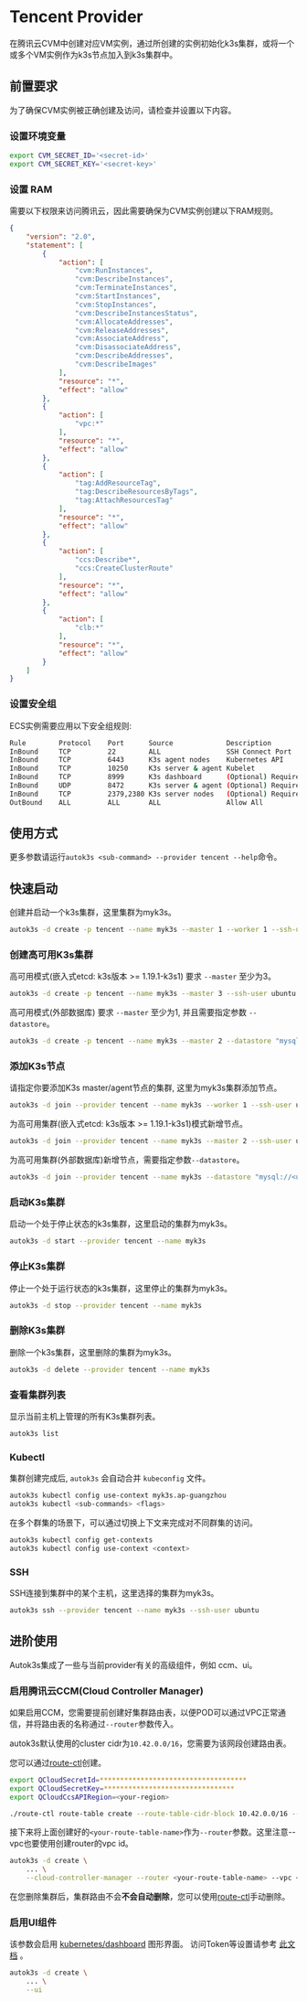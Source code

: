 # Tencent Provider
在腾讯云CVM中创建对应VM实例，通过所创建的实例初始化k3s集群，或将一个或多个VM实例作为k3s节点加入到k3s集群中。

## 前置要求
为了确保CVM实例被正确创建及访问，请检查并设置以下内容。

### 设置环境变量
```bash
export CVM_SECRET_ID='<secret-id>'
export CVM_SECRET_KEY='<secret-key>'
```

### 设置 RAM
需要以下权限来访问腾讯云，因此需要确保为CVM实例创建以下RAM规则。

```json
{
    "version": "2.0",
    "statement": [
        {
            "action": [
                "cvm:RunInstances",
                "cvm:DescribeInstances",
                "cvm:TerminateInstances",
                "cvm:StartInstances",
                "cvm:StopInstances",
                "cvm:DescribeInstancesStatus",
                "cvm:AllocateAddresses",
                "cvm:ReleaseAddresses",
                "cvm:AssociateAddress",
                "cvm:DisassociateAddress",
                "cvm:DescribeAddresses",
                "cvm:DescribeImages"
            ],
            "resource": "*",
            "effect": "allow"
        },
        {
            "action": [
                "vpc:*"
            ],
            "resource": "*",
            "effect": "allow"
        },
        {
            "action": [
                "tag:AddResourceTag",
                "tag:DescribeResourcesByTags",
                "tag:AttachResourcesTag"
            ],
            "resource": "*",
            "effect": "allow"
        },
        {
            "action": [
                "ccs:Describe*",
                "ccs:CreateClusterRoute"
            ],
            "resource": "*",
            "effect": "allow"
        },
        {
            "action": [
                "clb:*"
            ],
            "resource": "*",
            "effect": "allow"
        }
    ]
}
```

### 设置安全组
ECS实例需要应用以下安全组规则:

```bash
Rule        Protocol    Port      Source             Description
InBound     TCP         22        ALL                SSH Connect Port
InBound     TCP         6443      K3s agent nodes    Kubernetes API
InBound     TCP         10250     K3s server & agent Kubelet
InBound     TCP         8999      K3s dashboard      (Optional) Required only for Dashboard UI
InBound     UDP         8472      K3s server & agent (Optional) Required only for Flannel VXLAN
InBound     TCP         2379,2380 K3s server nodes   (Optional) Required only for embedded ETCD
OutBound    ALL         ALL       ALL                Allow All
```

## 使用方式
更多参数请运行`autok3s <sub-command> --provider tencent --help`命令。

## 快速启动
创建并启动一个k3s集群，这里集群为myk3s。

```bash
autok3s -d create -p tencent --name myk3s --master 1 --worker 1 --ssh-user ubuntu
```

### 创建高可用K3s集群
高可用模式(嵌入式etcd: k3s版本 >= 1.19.1-k3s1) 要求 `--master` 至少为3。

```bash
autok3s -d create -p tencent --name myk3s --master 3 --ssh-user ubuntu
```

高可用模式(外部数据库) 要求 `--master` 至少为1, 并且需要指定参数 `--datastore`。

```bash
autok3s -d create -p tencent --name myk3s --master 2 --datastore "mysql://<user>:<password>@tcp(<ip>:<port>)/<db>" --ssh-user ubuntu
```

### 添加K3s节点
请指定你要添加K3s master/agent节点的集群, 这里为myk3s集群添加节点。

```bash
autok3s -d join --provider tencent --name myk3s --worker 1 --ssh-user ubuntu
```

为高可用集群(嵌入式etcd: k3s版本 >= 1.19.1-k3s1)模式新增节点。

```bash
autok3s -d join --provider tencent --name myk3s --master 2 --ssh-user ubuntu
```

为高可用集群(外部数据库)新增节点，需要指定参数`--datastore`。

```bash
autok3s -d join --provider tencent --name myk3s --datastore "mysql://<user>:<password>@tcp(<ip>:<port>)/<db>" --ssh-user ubuntu
```

### 启动K3s集群
启动一个处于停止状态的k3s集群，这里启动的集群为myk3s。

```bash
autok3s -d start --provider tencent --name myk3s
```

### 停止K3s集群
停止一个处于运行状态的k3s集群，这里停止的集群为myk3s。

```bash
autok3s -d stop --provider tencent --name myk3s
```

### 删除K3s集群
删除一个k3s集群，这里删除的集群为myk3s。

```bash
autok3s -d delete --provider tencent --name myk3s
```

### 查看集群列表
显示当前主机上管理的所有K3s集群列表。

```bash
autok3s list
```

### Kubectl
集群创建完成后, `autok3s` 会自动合并 `kubeconfig` 文件。

```bash
autok3s kubectl config use-context myk3s.ap-guangzhou
autok3s kubectl <sub-commands> <flags>
```

在多个群集的场景下，可以通过切换上下文来完成对不同群集的访问。

```bash
autok3s kubectl config get-contexts
autok3s kubectl config use-context <context>
```

### SSH
SSH连接到集群中的某个主机，这里选择的集群为myk3s。

```bash
autok3s ssh --provider tencent --name myk3s --ssh-user ubuntu
```

## 进阶使用
Autok3s集成了一些与当前provider有关的高级组件，例如 ccm、ui。

### 启用腾讯云CCM(Cloud Controller Manager)

如果启用CCM，您需要提前创建好集群路由表，以便POD可以通过VPC正常通信，并将路由表的名称通过`--router`参数传入。

autok3s默认使用的cluster cidr为`10.42.0.0/16`，您需要为该网段创建路由表。

您可以通过[route-ctl](https://github.com/TencentCloud/tencentcloud-cloud-controller-manager/tree/master/route-ctl)创建。

```bash
export QCloudSecretId=************************************
export QCloudSecretKey=********************************
export QCloudCcsAPIRegion=<your-region>

./route-ctl route-table create --route-table-cidr-block 10.42.0.0/16 --route-table-name <your-route-table-name> --vpc-id <your-vpc-id>
```

接下来将上面创建好的`<your-route-table-name>`作为`--router`参数。这里注意--vpc也要使用创建router的vpc id。

```bash
autok3s -d create \
    ... \
    --cloud-controller-manager --router <your-route-table-name> --vpc <your-vpc-id> --subnet <your-subnet-id>
```

在您删除集群后，集群路由不会**不会自动删除**，您可以使用[route-ctl](https://github.com/TencentCloud/tencentcloud-cloud-controller-manager/tree/master/route-ctl)手动删除。

### 启用UI组件
该参数会启用 [kubernetes/dashboard](https://github.com/kubernetes/dashboard) 图形界面。
访问Token等设置请参考 [此文档](https://github.com/kubernetes/dashboard/blob/master/docs/user/access-control/creating-sample-user.md) 。

```bash
autok3s -d create \
    ... \
    --ui
```
